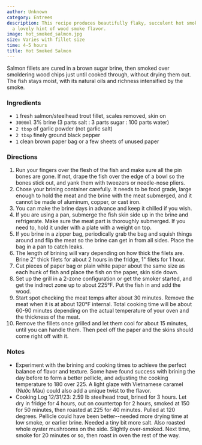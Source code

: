```yaml
---
author: Unknown
category: Entrees
description: This recipe produces beautifully flaky, succulent hot smoked salmon with
  a lovely hint of wood smoke flavor.
image: hot_smoked_salmon.jpg
size: Varies with fillet size
time: 4-5 hours
title: Hot Smoked Salmon
---
```


Salmon fillets are cured in a brown sugar brine, then smoked over smoldering wood chips just until cooked through, without drying them out. The fish stays moist, with its natural oils and richness intensified by the smoke.

### Ingredients

* `1` fresh salmon/steelhead trout fillet, scales removed, skin on
* `3000ml` 3% brine (3 parts salt : 3 parts sugar : 100 parts water)
* `2 tbsp` of garlic powder (not garlic salt)
* `2 tbsp` finely ground black pepper
* `1` clean brown paper bag or a few sheets of unused paper

### Directions

1. Run your fingers over the flesh of the fish and make sure all the pin bones are gone. If not, drape the fish over the edge of a bowl so the bones stick out, and yank them with tweezers or needle-nose pliers.
2. Chose your brining container carefully. It needs to be food grade, large enough to hold the meat and the brine with the meat submerged, and it cannot be made of aluminum, copper, or cast iron.
3. You can make the brine days in advance and keep it chilled if you wish.
4. If you are using a pan, submerge the fish skin side up in the brine and refrigerate. Make sure the meat part is thoroughly submerged. If you need to, hold it under with a plate with a weight on top.
5. If you brine in a zipper bag, periodically grab the bag and squish things around and flip the meat so the brine can get in from all sides. Place the bag in a pan to catch leaks.
6. The length of brining will vary depending on how thick the filets are. Brine 2" thick filets for about 2 hours in the fridge, 1" filets for 1 hour.
7. Cut pieces of paper bag or plain white paper about the same size as each hunk of fish and place the fish on the paper, skin side down.
8. Set up the grill in a 2-zone configuration or get the smoker started, and get the indirect zone up to about 225°F. Put the fish in and add the wood.
9. Start spot checking the meat temps after about 30 minutes. Remove the meat when it is at about 120°F internal. Total cooking time will be about 60-90 minutes depending on the actual temperature of your oven and the thickness of the meat.
10. Remove the fillets once grilled and let them cool for about 15 minutes, until you can handle them. Then peel off the paper and the skins should come right off with it.

### Notes

- Experiment with the brining and cooking times to achieve the perfect balance of flavor and texture. Some have found success with brining the day before to form a better pellicle, and adjusting the cooking temperature to 180 over 225. A light glaze with Vietnamese caramel (Nước Màu) could also add a unique twist to the flavor.
- Cooking Log 12/31/23: 2.59 lb steelhead trout, brined for 3 hours. Let dry in fridge for 4 hours, out on countertop for 2 hours, smoked at 150 for 50 minutes, then roasted at 225 for 40 minutes. Pulled at 120 degrees. Pellicle could have been better--needed more drying time at low smoke, or earlier brine. Needed a tiny bit more salt. Also roasted whole oyster mushrooms on the side. Slightly over-smoked. Next time, smoke for 20 minutes or so, then roast in oven the rest of the way.